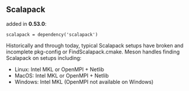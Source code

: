 ## Scalapack

added in **0.53.0**:

```meson
scalapack = dependency('scalapack')
```

Historically and through today, typical Scalapack setups have broken and incomplete pkg-config or
FindScalapack.cmake. Meson handles finding Scalapack on setups including:

* Linux: Intel MKL or OpenMPI + Netlib
* MacOS: Intel MKL or OpenMPI + Netlib
* Windows: Intel MKL (OpenMPI not available on Windows)
